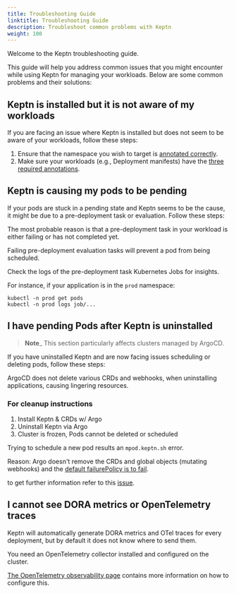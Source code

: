 ```yaml
---
title: Troubleshooting Guide
linktitle: Troubleshooting Guide
description: Troubleshoot common problems with Keptn
weight: 100
---
```


Welcome to the Keptn troubleshooting guide.

This guide will help you address common issues that you might encounter while using Keptn
for managing your workloads.
Below are some common problems and their solutions:

## Keptn is installed but it is not aware of my workloads

If you are facing an issue where Keptn is installed but does not seem to be aware of your workloads, follow these steps:

1. Ensure that the namespace you wish to target is [annotated correctly](https://lifecycle.keptn.sh/docs/install/install/#enable-klt-for-your-cluster).
2. Make sure your workloads (e.g., Deployment manifests) have the [three required annotations](https://lifecycle.keptn.sh/docs/implementing/integrate/#annotate-workloads).

## Keptn is causing my pods to be pending

If your pods are stuck in a pending state and Keptn seems to be the cause, it might be due
to a pre-deployment task or evaluation.
Follow these steps:

The most probable reason is that a pre-deployment task in your workload is either failing or has not completed yet.

Failing pre-deployment evaluation tasks will prevent a pod from being scheduled.

Check the logs of the pre-deployment task Kubernetes Jobs for insights.

For instance, if
your application is in the `prod` namespace:

```shell
kubectl -n prod get pods
kubectl -n prod logs job/...
```

## I have pending Pods after Keptn is uninstalled

> **Note**_ This section particularly affects clusters managed by ArgoCD.

If you have uninstalled Keptn and are now facing issues scheduling or deleting pods, follow these steps:

ArgoCD does not delete various CRDs and webhooks, when uninstalling applications, causing lingering resources.

### For cleanup instructions

1. Install Keptn & CRDs w/ Argo
2. Uninstall Keptn via Argo
3. Cluster is frozen, Pods cannot be deleted or scheduled

Trying to schedule a new pod results an `mpod.keptn.sh` error.

Reason: Argo doesn't remove the CRDs and global objects (mutating webhooks) and the
[default failurePolicy is to fail](https://github.com/keptn/lifecycle-toolkit/blob/650ecba95624ed3dc2bd61bf1f86578f450223a5/operator/config/webhook/manifests.yaml#L17).

to get further information refer to this [issue](https://github.com/keptn/lifecycle-toolkit/issues/1828).

## I cannot see DORA metrics or OpenTelemetry traces

Keptn will automatically generate DORA metrics and OTel traces for every deployment, but
by default it does not know where to send them.

You need an OpenTelemetry collector
installed and configured on the cluster.

[The OpenTelemetry observability page](https://lifecycle.keptn.sh/docs/implementing/otel/)
contains more information on how to configure this.
